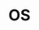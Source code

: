 ---
layout: categories
title: OS
permalink: /os.html
description: OS Operating System, Linux, Windows, Mac, Openwrt, Armbian
---